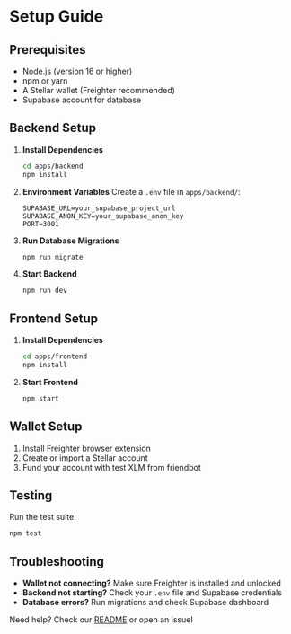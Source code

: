 # Setup Guide 

## Prerequisites
- Node.js (version 16 or higher)
- npm or yarn
- A Stellar wallet (Freighter recommended)
- Supabase account for database

## Backend Setup

1. **Install Dependencies**
   ```bash
   cd apps/backend
   npm install
   ```

2. **Environment Variables**
   Create a `.env` file in `apps/backend/`:
   ```
   SUPABASE_URL=your_supabase_project_url
   SUPABASE_ANON_KEY=your_supabase_anon_key
   PORT=3001
   ```

3. **Run Database Migrations**
   ```bash
   npm run migrate
   ```

4. **Start Backend**
   ```bash
   npm run dev
   ```

## Frontend Setup

1. **Install Dependencies**
   ```bash
   cd apps/frontend
   npm install
   ```

2. **Start Frontend**
   ```bash
   npm start
   ```

## Wallet Setup

1. Install Freighter browser extension
2. Create or import a Stellar account
3. Fund your account with test XLM from friendbot

## Testing

Run the test suite:
```bash
npm test
```

## Troubleshooting

- **Wallet not connecting?** Make sure Freighter is installed and unlocked
- **Backend not starting?** Check your `.env` file and Supabase credentials
- **Database errors?** Run migrations and check Supabase dashboard

Need help? Check our [README](README.md) or open an issue! 
